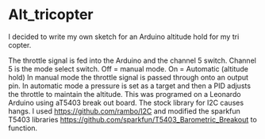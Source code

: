 # Alt_tricopter
I decided to write my own sketch for an Arduino altitude hold for my tri copter.

The throttle signal is fed into the Arduino and the channel 5 switch. 
Channel 5 is the mode select switch. Off = manual mode. On = Automatic (altitude hold)
In manual mode the throttle signal is passed through onto an output pin.
In automatic mode a pressure is set as a target and then a PID adjusts the throttle to maintain the altitude. 
This was programed on a Leonardo Arduino using aT5403 break out board.
The stock library for I2C causes hangs. I used https://github.com/rambo/I2C and modified the sparkfun T5403 libraries https://github.com/sparkfun/T5403_Barometric_Breakout to function.

